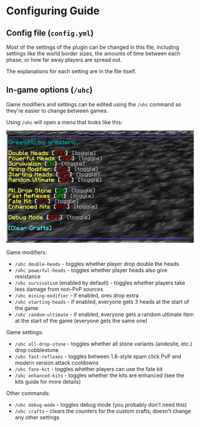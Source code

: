 # Configuring Guide

## Config file (`config.yml`)

Most of the settings of the plugin can be changed in this file,
including settings like the world border sizes, the amounts of time between each phase, or how far away players are spread out.

The explanations for each setting are in the file itself.

## In-game options (`/uhc`)

Game modifiers and settings can be edited using the `/uhc` command so they're easier to change between games.

Using `/uhc` will open a menu that looks like this:

![](assets/uhcPanel.png)

Game modifiers:

- `/uhc double-heads` - toggles whether player drop double the heads
- `/uhc powerful-heads` - toggles whether player heads also give resistance
- `/uhc survivalism` (enabled by default) - toggles whether players take less damage from non-PvP sources
- `/uhc mining-modifier` - if enabled, ores drop extra
- `/uhc starting-heads` - if enabled, everyone gets 3 heads at the start of the game
- `/uhc random-ultimate` - if enabled, everyone gets a random ultimate item at the start of the game (everyone gets the same one)

Game settings:

- `/uhc all-drop-stone` - toggles whether all stone variants (andesite, etc.) drop cobblestone
- `/uhc fast-reflexes` - toggles between 1.8-style spam click PvP and modern version attack cooldowns
- `/uhc fate-kit` - toggles whether players can use the fate kit
- `/uhc enhanced-kits` - toggles whether the kits are enhanced (see the kits guide for more details)

Other commands:

- `/uhc debug-mode` - toggles debug mode (you probably don't need this)
- `/uhc crafts` - clears the counters for the custom crafts, doesn't change any other settings

